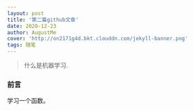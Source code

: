 ```yaml
---
layout: post
title: '第二篇github文章'
date: 2020-12-23
author: AugustMe
cover: 'http://on2171g4d.bkt.clouddn.com/jekyll-banner.png'
tags: 随笔
---
```


> 什么是机器学习.

### 前言

学习一个函数。
